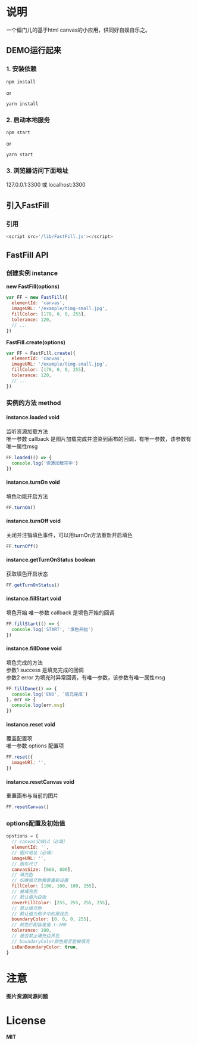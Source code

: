 # 说明

一个偏门儿的基于html canvas的小应用，供同好自娱自乐之。  

## DEMO运行起来

### 1. 安装依赖
```
npm install
```
or
```
yarn install
```

### 2. 启动本地服务
```
npm start
```
or
```
yarn start
```

### 3. 浏览器访问下面地址

127.0.0.1:3300 或 localhost:3300  

## 引入FastFill

### 引用
```javascript
<script src='/lib/FastFill.js'></script>
```  

## FastFill API

### 创建实例 instance
__new FastFill(options)__
```javascript
var FF = new FastFill({
  elementId: 'canvas',
  imageURL: '/example/timg-small.jpg',
  fillColor: [170, 0, 0, 255],
  tolerance: 120,
  // ...
})
```
__FastFill.create(options)__
```javascript
var FF = FastFill.create({
  elementId: 'canvas',
  imageURL: '/example/timg-small.jpg',
  fillColor: [170, 0, 0, 255],
  tolerance: 120,
  // ...
})
```  

### 实例的方法 method  
#### instance.loaded void
监听资源加载方法<br/>
唯一参数 callback 是图片加载完成并渲染到画布的回调，有唯一参数，该参数有唯一属性msg
```javascript
FF.loaded(() => {
  console.log('资源加载完毕')
})
```  

#### instance.turnOn void
填色功能开启方法
```javascript
FF.turnOn()
```  

#### instance.turnOff void
关闭并注销填色事件，可以用turnOn方法重新开启填色
```javascript
FF.turnOff()
```  

#### instance.getTurnOnStatus boolean
获取填色开启状态
```javascript
FF.getTurnOnStatus()
```  

#### instance.fillStart void
填色开始
唯一参数 callback 是填色开始的回调
```javascript
FF.fillStart(() => {
  console.log('START', '填色开始')
}) 
```  

#### instance.fillDone void
填色完成的方法<br/>
参数1 success 是填充完成的回调<br/>
参数2 error 为填充时异常回调，有唯一参数，该参数有唯一属性msg
```javascript
FF.fillDone(() => {
  console.log('END', `填充完成`)
}, err => {
  console.log(err.msg)
})
```  

#### instance.reset void
覆盖配置项<br/>
唯一参数 options 配置项
```javascript
FF.reset({
  imageURl: '',
})
```  

#### instance.resetCanvas void
重置画布与当前的图片
```javascript
FF.resetCanvas()
```  

### options配置及初始值
```javascript
opstions = {
  // canvas父级id（必填）
  elementId: '',
  // 图片地址（必填）
  imageURL: '',
  // 画布尺寸
  canvasSize: [600, 800],
  // 填充色
  // 切换填充色需要重新设置
  fillColor: [100, 100, 100, 255],
  // 被填充色
  // 默认值为白色
  coverFillColor: [255, 255, 255, 255],
  // 禁止填充色
  // 默认值为例子中的黑线色
  boundaryColor: [0, 0, 0, 255],
  // 颜色匹配容差值 1-200
  tolerance: 100,
  // 是否禁止填充边界色
  // boundaryColor颜色是否能被填充
  isBanBoundaryColor: true,
}
```

# 注意
__图片资源同源问题__

# License
__MIT__
